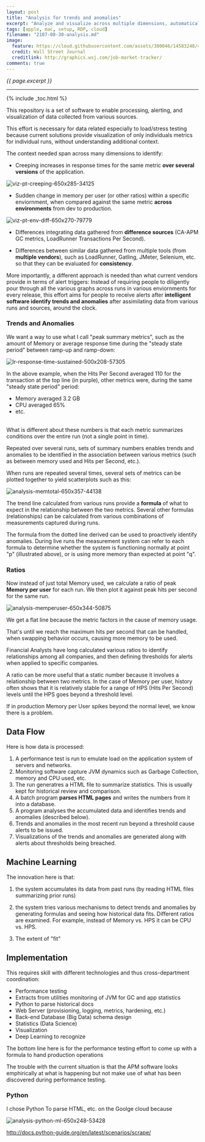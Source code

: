 ```yaml
---
layout: post
title: "Analysis for trends and anomalies"
excerpt: "Analyze and visualize across multiple dimensions, automatically"
tags: [apple, mac, setup, RDP, cloud]
filename: "2107-08-30-analysis.md"
image:
  feature: https://cloud.githubusercontent.com/assets/300046/14583248/4b20c578-03d9-11e6-8f7a-c860b666bc73.jpg
  credit: Wall Street Journal
  creditlink: http://graphics.wsj.com/job-market-tracker/
comments: true
---
```

<i>{{ page.excerpt }}</i>
<hr />

{% include _toc.html %}

This repository is a set of software to enable processing, alerting, and visualization of data collected from various sources.

This effort is necessary for data related especially to load/stress testing because current solutions provide visualization of only individuals metrics for individual runs, without understanding additional context.

The context needed span across many dimensions to identify:

   * Creeping increases in response times for the same metric <strong>over several versions</strong> of the application.

   ![viz-pt-creeping-650x285-34125](https://user-images.githubusercontent.com/300046/30036662-8fa637d2-9172-11e7-8286-6e0fa3332fe0.jpg)

   * Sudden change in memory per user (or other ratios) within a specific enviornment, when compared against the same metric <strong>across environments</strong> from dev to production.

   ![viz-pt-env-diff-650x270-79779](https://user-images.githubusercontent.com/300046/30036768-575287fe-9173-11e7-8b2c-12eb72ada985.jpg)

   * Differences integrating data gathered from <strong>difference sources</strong> (CA-APM GC metrics, LoadRunner Transactions Per Second).

   * Differences between similar data gathered from multiple tools (from <strong>multiple vendors</strong>), such as LoadRunner, Gatling, JMeter, Selenium, etc. so that they can be evaluated for <strong>consistency</strong>.

More importantly, a different approach is needed than what current vendors provide in terms of alert triggers:  Instead of requiring people to diligently pour through all the various graphs across runs in various enviornments for every release, this effort aims for people to receive alerts after <strong>intelligent software identify trends and anomalies</strong> after assimilating data from various runs and sources, around the clock.

### Trends and Anomalies 

We want a way to use what I call "peak summary metrics", such as the amount of Memory or average response time during the "steady state period" between ramp-up and ramp-down:

   ![lr-response-time-sustained-500x208-57305](https://user-images.githubusercontent.com/300046/30041772-0d2266ae-91aa-11e7-9660-76808e9f945f.jpg)

   In the above example, when the Hits Per Second averaged 110 for the transaction at the top line (in purple), other metrics were, during the same "steady state period" period:

   * Memory averaged 3.2 GB
   * CPU averaged 65%
   * etc.
   <br /><br />

   What is different about these numbers is that each metric summarizes conditions over the entire run (not a single point in time).

Repeated over several runs, sets of summary numbers enables trends and anomalies to be identified in the association between various metrics (such as between memory used and Hits per Second, etc.).

When runs are repeated several times, several sets of metrics can be plotted together to yield scatterplots such as this:

   ![analysis-memtotal-650x357-44138](https://user-images.githubusercontent.com/300046/30069450-01e0d892-921e-11e7-9869-830f4fbf1587.jpg)

   The trend line calculated from various runs provide a <strong>formula</strong> of what to expect in the relationship between the two metrics.  Several other formulas (relationships) can be calculated from various combinations of measurements captured during runs.

The formula from the dotted line derived can be used to proactively identify anomalies.  During live runs the measurement system can refer to each formula to determine whether the system is functioning normally at point "p" (illustrated above), or is using more memory than expected at point "q".

### Ratios

Now instead of just total Memory used, we calculate a ratio of peak <strong>Memory per user</strong> for each run.
We then plot it against peak hits per second for the same run.

   ![analysis-memperuser-650x344-50875](https://user-images.githubusercontent.com/300046/30068759-f855f9e4-921b-11e7-8d33-c92eff759901.jpg)

We get a flat line because the metric factors in the cause of memory usage.

That's until we reach the maximum hits per second that can be handled, when swapping behavior occurs, causing more memory to be used. 
   
Financial Analysts have long calculated various ratios to identify relationships among all companies, and then defining thresholds for alerts when applied to specific companies.

A ratio can be more useful that a static number because it involves a relationship between two metrics.
In the case of Memory per user, history often shows that it is relatively stable for a range of HPS (Hits Per Second) levels until the HPS goes beyond a threshold level.

If in production Memory per User spikes beyond the normal level, we know there is a problem.


## Data Flow

Here is how data is processed:

   1. A performance test is run to emulate load on the application system of servers and networks.
   2. Monitoring software capture JVM dynamics such as Garbage Collection, memory and CPU used, etc.
   3. The run generatres a HTML file to summarize statistics. This is usually kept for historical review and comparison.
   4. A batch program <strong>parses HTML pages</strong> and writes the numbers from it into a database.
   5. A program analyses the accumulated data and identifies trends and anomalies (described below).
   6. Trends and anomalies in the most recent run beyond a threshold cause alerts to be issued.
   7. Visualizations of the trends and anomalies are generated along with alerts about thresholds being breached.


## Machine Learning

The innovation here is that:

   1) the system accumulates its data from past runs (by reading HTML files summarizing prior runs)

   2) the system tries various mechanisms to detect trends and anomalies by generating formulas and seeing how historical data fits. Different ratios are examined. For example, instead of Memory vs. HPS it can be CPU vs. HPS.

   3) The extent of "fit" 


## Implementation

This requires skill with different technologies and thus cross-department coordination:

   * Performance testing
   * Extracts from utilities monitoring of JVM for GC and app statistics
   * Python to parse historical docs
   * Web Server (provisioning, logging, metrics, hardening, etc.)
   * Back-end Database (Big Data) schema design
   * Statistics (Data Science)
   * Visualization
   * Deep Learning to recognize

The bottom line here is for the performance testing effort to come up with a formula to hand production operations

The trouble with the current situation is that the APM software looks emphirically at what is happening but not make use of what has been discovered during performance testing.


### Python

I chose Python To parse HTML, etc. on the Goolge cloud because 

![analysis-python-ml-650x248-53428](https://user-images.githubusercontent.com/300046/30065446-164df49c-9212-11e7-88e9-95ba672fc9e2.jpg)

http://docs.python-guide.org/en/latest/scenarios/scrape/


